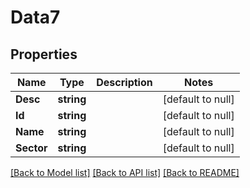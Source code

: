 # Data7

## Properties
Name | Type | Description | Notes
------------ | ------------- | ------------- | -------------
**Desc** | **string** |  | [default to null]
**Id** | **string** |  | [default to null]
**Name** | **string** |  | [default to null]
**Sector** | **string** |  | [default to null]

[[Back to Model list]](../README.md#documentation-for-models) [[Back to API list]](../README.md#documentation-for-api-endpoints) [[Back to README]](../README.md)

